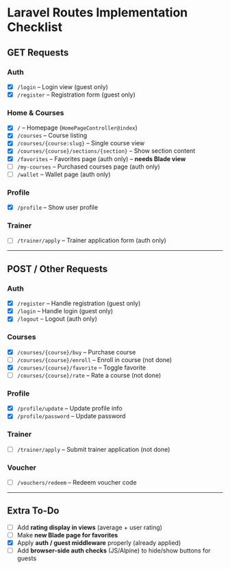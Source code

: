 # Laravel Routes Implementation Checklist

## GET Requests

### Auth

-   [x] `/login` – Login view (guest only)
-   [x] `/register` – Registration form (guest only)

### Home & Courses

-   [x] `/` – Homepage (`HomePageController@index`)
-   [x] `/courses` – Course listing
-   [x] `/courses/{course:slug}` – Single course view
-   [x] `/courses/{course}/sections/{section}` – Show section content
-   [x] `/favorites` – Favorites page (auth only) – **needs Blade view**
-   [ ] `/my-courses` – Purchased courses page (auth only)
-   [ ] `/wallet` – Wallet page (auth only)

### Profile

-   [x] `/profile` – Show user profile

### Trainer

-   [ ] `/trainer/apply` – Trainer application form (auth only)

---

## POST / Other Requests

### Auth

-   [x] `/register` – Handle registration (guest only)
-   [x] `/login` – Handle login (guest only)
-   [x] `/logout` – Logout (auth only)

### Courses

-   [x] `/courses/{course}/buy` – Purchase course
-   [ ] `/courses/{course}/enroll` – Enroll in course (not done)
-   [x] `/courses/{course}/favorite` – Toggle favorite
-   [ ] `/courses/{course}/rate` – Rate a course (not done)

### Profile

-   [x] `/profile/update` – Update profile info
-   [x] `/profile/password` – Update password

### Trainer

-   [ ] `/trainer/apply` – Submit trainer application (not done)

### Voucher

-   [ ] `/vouchers/redeem` – Redeem voucher code

---

## Extra To-Do

-   [ ] Add **rating display in views** (average + user rating)
-   [ ] Make **new Blade page for favorites**
-   [x] Apply **auth / guest middleware** properly (already applied)
-   [ ] Add **browser-side auth checks** (JS/Alpine) to hide/show buttons for guests

